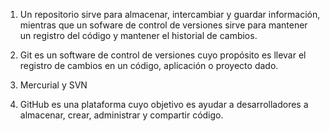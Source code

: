 1. Un repositorio sirve para almacenar, intercambiar y guardar información, mientras que un sofware de control de versiones sirve para mantener un registro del código y mantener el historial de cambios.

2. Git es un software de control de versiones cuyo propósito es llevar el registro de cambios en un código, aplicación o proyecto dado.

3. Mercurial y SVN

4. GitHub es una plataforma cuyo objetivo es ayudar a desarrolladores a almacenar, crear, administrar y compartir código.

